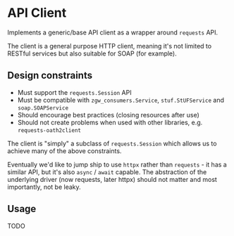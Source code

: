 # API Client

Implements a generic/base API client as a wrapper around `requests` API.

The client is a general purpose HTTP client, meaning it's not limited to RESTful services but also
suitable for SOAP (for example).

## Design constraints

- Must support the `requests.Session` API
- Must be compatible with `zgw_consumers.Service`, `stuf.StUFService` and `soap.SOAPService`
- Should encourage best practices (closing resources after use)
- Should not create problems when used with other libraries, e.g. `requests-oath2client`

The client is "simply" a subclass of `requests.Session` which allows us to achieve many of the above
constraints.

Eventually we'd like to jump ship to use `httpx` rather than `requests` - it has a similar API, but
it's also `async` / `await` capable. The abstraction of the underlying driver (now requests, later
httpx) should not matter and most importantly, not be leaky.

## Usage

TODO
